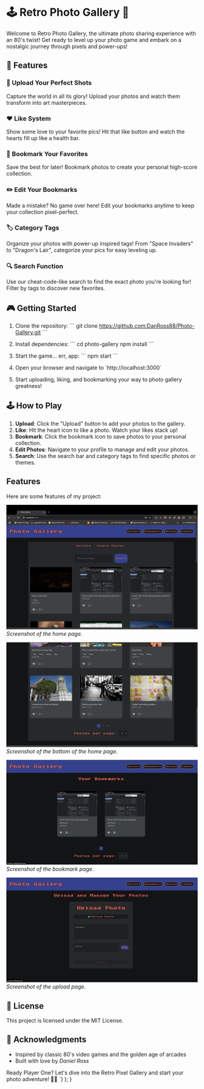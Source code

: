 
# 🕹️ Retro Photo Gallery 📸

Welcome to Retro Photo Gallery, the ultimate photo sharing experience with an 80's twist! Get ready to level up your photo game and embark on a nostalgic journey through pixels and power-ups!

## 🌟 Features

### 📸 Upload Your Perfect Shots
Capture the world in all its glory! Upload your photos and watch them transform into art masterpieces.

### ❤️ Like System
Show some love to your favorite pics! Hit that like button and watch the hearts fill up like a health bar.

### 🔖 Bookmark Your Favorites
Save the best for later! Bookmark photos to create your personal high-score collection.

### ✏️ Edit Your Bookmarks
Made a mistake? No game over here! Edit your bookmarks anytime to keep your collection pixel-perfect.

### 🏷️ Category Tags
Organize your photos with power-up inspired tags! From "Space Invaders" to "Dragon's Lair", categorize your pics for easy leveling up.

### 🔍 Search Function
Use our cheat-code-like search to find the exact photo you're looking for! Filter by tags to discover new favorites.

## 🎮 Getting Started

1. Clone the repository:
   \`\`\`
   git clone https://github.com:DanRoss88/Photo-Gallery.git
   \`\`\`

2. Install dependencies:
   \`\`\`
   cd photo-gallery
   npm install
   \`\`\`

3. Start the game... err, app:
   \`\`\`
   npm start
   \`\`\`

4. Open your browser and navigate to \`http://localhost:3000\`

5. Start uploading, liking, and bookmarking your way to photo gallery greatness!

## 🕹️ How to Play

1. **Upload**: Click the "Upload" button to add your photos to the gallery.
2. **Like**: Hit the heart icon to like a photo. Watch your likes stack up!
3. **Bookmark**: Click the bookmark icon to save photos to your personal collection.
4. **Edit Photos**: Navigate to your profile to manage and edit your photos.
5. **Search**: Use the search bar and category tags to find specific photos or themes.

## Features
Here are some features of my project:

![Home Page](frontend/assets/screenshots/landing.png)
*Screenshot of the home page.*

![Home_Page](frontend/assets/screenshots/landing_bottom.png)
*Screenshot of the bottom of the home page.*

![Bookmarks](frontend/assets/screenshots/bookmarks.png)
*Screenshot of the bookmark page.*

![Upload](frontend/assets/screenshots/upload.png)
*Screenshot of the upload page.*


## 📜 License

This project is licensed under the MIT License.

## 🎉 Acknowledgments

- Inspired by classic 80's video games and the golden age of arcades
- Built with love by *Daniel Ross*

Ready Player One? Let's dive into the Retro Pixel Gallery and start your photo adventure! 🚀👾
    `}</Markdown>
  );
}
